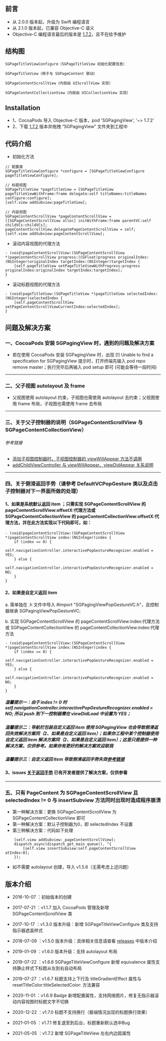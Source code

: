 
## 前言
* 从 2.0.0 版本起，升级为 Swift 编程语言
* 从 2.1.0 版本起，已兼容 Objective-C 语义
* Objective-C 编程语言最后的版本是 [1.7.2](https://github.com/kingsic/SGPagingView/releases/tag/1.7.2)，且不在给予维护


## 结构图
``` 
SGPageTitleViewConfigure（SGPageTitleView 初始化配置信息）

SGPageTitleView（用于与 SGPageContent 联动）

SGPageContentScrollView（内部由 UIScrollView 实现）

SGPageContentCollectionView（内部由 UICollectionView 实现）
``` 


## Installation
* 1、CocoaPods 导入 Objective-C 版本，pod 'SGPagingView', '~> 1.7.2'
* 2、下载 [1.7.2](https://github.com/kingsic/SGPagingView/releases/tag/1.7.2) 版本并拖拽 “SGPagingView” 文件夹到工程中


## 代码介绍
* 初始化方法
``` 
// 配置类
SGPageTitleViewConfigure *configure = [SGPageTitleViewConfigure pageTitleViewConfigure];

// 标题视图
SGPageTitleView *pageTitleView = [SGPageTitleView pageTitleViewWithFrame:frame delegate:self titleNames:titleNames configure:configure];
[self.view addSubview:pageTitleView];
    
// 内容视图
SGPageContentScrollView *pageContentScrollView = [[SGPageContentScrollView alloc] initWithFrame:frame parentVC:self childVCs:childVCs];
pageContentScrollView.delegatePageContentScrollView = self;
[self.view addSubview:pageContentScrollView];
```

* 滚动内容视图的代理方法
```
- (void)pageContentScrollView:(SGPageContentScrollView *)pageContentScrollView progress:(CGFloat)progress originalIndex:(NSInteger)originalIndex targetIndex:(NSInteger)targetIndex {
    [self.pageTitleView setPageTitleViewWithProgress:progress originalIndex:originalIndex targetIndex:targetIndex];
}
```

* 滚动标题视图的代理方法
```
- (void)pageTitleView:(SGPageTitleView *)pageTitleView selectedIndex:(NSInteger)selectedIndex {
    [self.pageContentScrollView setPageCententScrollViewCurrentIndex:selectedIndex];
}
```


## 问题及解决方案
### 一、CocoaPods 安装 SGPagingView 时，遇到的问题及解决方案
* 若在使用 CocoaPods 安装 SGPagingView 时，出现 [!] Unable to find a specification for SGPagingView 提示时，打开终端先输入 pod repo remove master；执行完毕后再输入 pod setup 即可 (可能会等待一段时间)
***

### 二、父子视图 autolayout 及 frame
* 父视图使用 autolayout 约束，子视图也需使用 autolayout 去约束；父视图使用 frame 布局，子视图也需使用 frame 去布局
***

### 三、关于父子控制器的说明（SGPageContentScrollView 与 SGPageContentCollectionView）
###### 参考链接
* [添加子视图控制器时，子视图控制器的 viewWillAppear 方法不调用](https://blog.csdn.net/u012907783/article/details/78972227)
* [addChildViewController 与 viewWillAppear、viewDidAppear 关系说明](https://blog.csdn.net/zhaoxy_thu/article/details/50826190)
***

### 四、关于侧滑返回手势（请参考 DefaultVCPopGesture 类以及点击子控制器对下一界面所做的处理）
#### 1、如果是系统默认返回 item ；只需实现 SGPageContentScrollView 的 pageContentScrollView:offsetX:代理方法或 SGPageContentCollectionView 的 pageContentCollectionView:offsetX:代理方法，并在此方法实现以下代码即可，如：
```
- (void)pageContentScrollView:(SGPageContentScrollView *)pageContentScrollView index:(NSInteger)index {
    if (index == 0) {
        self.navigationController.interactivePopGestureRecognizer.enabled = YES;
    } else {
        self.navigationController.interactivePopGestureRecognizer.enabled = NO;
    }
}
```

#### 2、如果是自定义返回 item 
a. 需单独在 .h 文件中导入 #import "SGPagingViewPopGestureVC.h"，且控制器继承 SGPagingViewPopGestureVC;

b. 实现 SGPageContentScrollView 的 pageContentScrollView:index:代理方法或 SGPageContentCollectionView 的 pageContentCollectionView:index:代理方法
```
- (void)pageContentScrollView:(SGPageContentScrollView *)pageContentScrollView index:(NSInteger)index {
    if (index == 0) {
        self.navigationController.interactivePopGestureRecognizer.enabled = YES;
    } else {
        self.navigationController.interactivePopGestureRecognizer.enabled = NO;
    }
}
```

##### 温馨提示一：由于 index != 0 时 self.navigationController.interactivePopGestureRecognizer.enabled = NO; 所以 push 到下一控制器需在 viewDidLoad 中设置为 YES；

##### 温馨提示二：导航栏包装自定义返回 item 使用 SGPagingView 也会导致侧滑返回失效解决方案同（2、如果是自定义返回 item）；如果你工程中某个控制器使用自定义返回 item 解决方案同（2、如果是自定义返回 item）；这里只是提供一种解决方案，仅供参考。如果你有更好的解决方案欢迎联我

##### 温馨提示三：自定义返回 item 导致侧滑返回手势失效[参考链接](https://www.jianshu.com/p/33ce1340a543)

#### 3、issues [关于返回手势](https://github.com/kingsic/SGPagingView/issues/25) 已有开发者提供了解决方案，仅供参看
***

### 五、只有 PageContent 为 SGPageContentScrollView 且 selectedIndex != 0 与 insertSubview 方法同时出现时造成程序崩溃
* 第一种解决方案：更换 SGPageContentScrollView 为 SGPageContentCollectionView 即可
* 第一种解决方案：默认子控制器为0，即 selectedIndex 不设置
* 第三种解决方案：代码如下处理
```
    [self.view addSubview:_pageContentScrollView];
    dispatch_async(dispatch_get_main_queue(), ^{
        [self.view insertSubview:self.pageContentScrollView atIndex:0];
    });
```
* 如不需要 autolayout 创建，导入 v1.5.6（无需考虑上述问题）


## 版本介绍

* 2016-10-07 ：初始版本的创建

* 2017-07-21 ：v1.1.7 加入 CocoaPods 管理及新增 SGPageContentScrollView 类

* 2017-10-17 ：v1.3.0 版本升级：新增 SGPageTitleViewConfigure 类及支持指示器遮盖样式

* 2018-07-09 ：v1.5.0 版本升级：具体相关信息请查看 [releases](https://github.com/kingsic/SGPagingView/releases) 中版本介绍

* 2019-01-09 ：v1.6.0 版本升级：支持 autolayout 布局

* 2019-07-22 ：v1.6.6 SGPageTitleViewConfigure 新增 equivalence 属性支持静止样式下标题从左到右自动布局

* 2019-07-27 ：v1.6.7 标题支持上下行及 titleGradientEffect 属性与 resetTitleColor:titleSelectedColor: 方法兼容

* 2020-11-01 ：v1.6.9 Badge 新增配置属性，支持网络图片，修复无指示器滚动内容视图时标题文字不切换

* 2020-12-22 ：v1.7.0 标题不支持换行（极端情况出现的标题换行效果）

* 2021-01-05 ：v1.7.1 修复退至到后台，标题重新默认选中Bug

* 2021-05-05 ：v1.7.2 新增 SGPageTitleView 左右内边距属性
